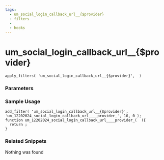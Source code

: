 ```yaml
---
tags: 
  - um_social_login_callback_url__{$provider}
  - filters
  - 
  - hooks
---
```

# um\_social\_login\_callback\_url\_\_{$provider}

``` php:no-line-numbers
apply_filters( 'um_social_login_callback_url__{$provider}',  )
```
<div class='hook-sep'></div>

### Parameters

<div class='hook-sep'></div>



### Sample Usage

``` php:no-line-numbers
add_filter( 'um_social_login_callback_url__{$provider}', 'um_12202024_social_login_callback_url____provider_', 10, 0 );
function um_12202024_social_login_callback_url____provider_(  ){
  return ;
}
```
<div class='hook-sep'></div>



### Related Snippets

Nothing was found


